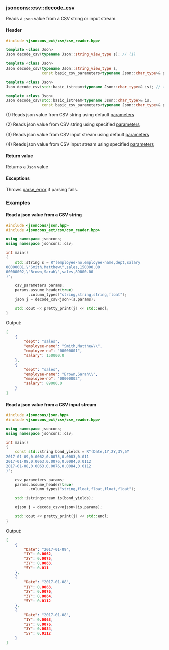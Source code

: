### jsoncons::csv::decode_csv

Reads a `json` value from a CSV string or input stream.

#### Header
```c++
#include <jsoncons_ext/csv/csv_reader.hpp>

template <class Json>
Json decode_csv(typename Json::string_view_type s); // (1)

template <class Json>
Json decode_csv(typename Json::string_view_type s, 
                const basic_csv_parameters<typename Json::char_type>& params); // (2)

template <class Json>
Json decode_csv(std::basic_istream<typename Json::char_type>& is); // (3)

template <class Json>
Json decode_csv(std::basic_istream<typename Json::char_type>& is, 
                const basic_csv_parameters<typename Json::char_type>& params); // (4)
```

(1) Reads json value from CSV string using default [parameters](csv_parameters.md)

(2) Reads json value from CSV string using specified [parameters](csv_parameters.md)

(3) Reads json value from CSV input stream using default [parameters](csv_parameters.md)

(4) Reads json value from CSV input stream using specified [parameters](csv_parameters.md)

#### Return value

Returns a `Json` value

#### Exceptions

Throws [parse_error](parse_error.md) if parsing fails.

### Examples

#### Read a json value from a CSV string

```c++
#include <jsoncons/json.hpp>
#include <jsoncons_ext/csv/csv_reader.hpp>

using namespace jsoncons;
using namespace jsoncons::csv;

int main()
{
    std::string s = R"(employee-no,employee-name,dept,salary
00000001,\"Smith,Matthew\",sales,150000.00
00000002,\"Brown,Sarah\",sales,89000.00
)";

    csv_parameters params;
    params.assume_header(true)
          .column_types("string,string,string,float");
    json j = decode_csv<json>(s,params);

    std::cout << pretty_print(j) << std::endl;
}
```
Output:
```json
[
    {
        "dept": "sales",
        "employee-name": "Smith,Matthew\\",
        "employee-no": "00000001",
        "salary": 150000.0
    },
    {
        "dept": "sales",
        "employee-name": "Brown,Sarah\\",
        "employee-no": "00000002",
        "salary": 89000.0
    }
]
```

#### Read a json value from a CSV input stream

```c++
#include <jsoncons/json.hpp>
#include <jsoncons_ext/csv/csv_reader.hpp>

using namespace jsoncons;
using namespace jsoncons::csv;

int main()
{
    const std::string bond_yields = R"(Date,1Y,2Y,3Y,5Y
2017-01-09,0.0062,0.0075,0.0083,0.011
2017-01-08,0.0063,0.0076,0.0084,0.0112
2017-01-08,0.0063,0.0076,0.0084,0.0112
)";

    csv_parameters params;
    params.assume_header(true)
          .column_types("string,float,float,float,float");

    std::istringstream is(bond_yields);

    ojson j = decode_csv<ojson>(is,params);

    std::cout << pretty_print(j) << std::endl;
}
```
Output:
```json
[
    {
        "Date": "2017-01-09",
        "1Y": 0.0062,
        "2Y": 0.0075,
        "3Y": 0.0083,
        "5Y": 0.011
    },
    {
        "Date": "2017-01-08",
        "1Y": 0.0063,
        "2Y": 0.0076,
        "3Y": 0.0084,
        "5Y": 0.0112
    },
    {
        "Date": "2017-01-08",
        "1Y": 0.0063,
        "2Y": 0.0076,
        "3Y": 0.0084,
        "5Y": 0.0112
    }
]
```


